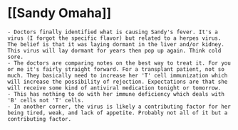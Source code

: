 # [[Sandy Omaha]]
	- Doctors finally identified what is causing Sandy's fever. It's a virus (I forgot the specific flavor) but related to a herpes virus. The belief is that it was laying dormant in the liver and/or kidney. This virus will lay dormant for years then pop up again. Think cold sore.
	- The doctors are comparing notes on the best way to treat it. For you or me it's fairly straight forward. For a transplant patient, not so much. They basically need to increase her 'T' cell immunization which will increase the possibility of rejection. Expectations are that she will receive some kind of antiviral medication tonight or tomorrow.
	- This has nothing to do with her immune deficiency which deals with 'B' cells not 'T' cells.
	- In another corner, the virus is likely a contributing factor for her being tired, weak, and lack of appetite. Probably not all of it but a contributing factor.